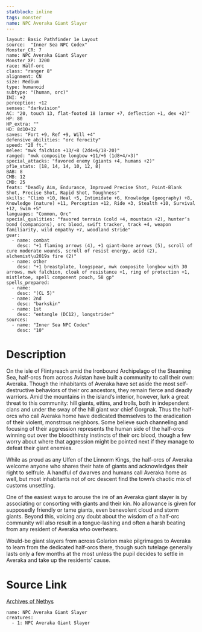 ```yaml
---
statblock: inline
tags: monster
name: NPC Averaka Giant Slayer
---
```

```statblock
layout: Basic Pathfinder 1e Layout
source:  "Inner Sea NPC Codex"
Monster_CR: 7
name: NPC Averaka Giant Slayer
Monster_XP: 3200
race: Half-orc
class: "ranger 8"
alignment: CN
size: Medium
type: humanoid
subtype: "(human, orc)"
INI: +2
perception: +12
senses: "darkvision"
AC: "20, touch 13, flat-footed 18 (armor +7, deflection +1, dex +2)"
HP: 80
HP_extra: ""
HD: 8d10+32
saves: "Fort +9, Ref +9, Will +4"
defensive_abilities: "orc ferocity"
speed: "20 ft."
melee: "mwk falchion +13/+8 (2d4+6/18-20)"
ranged: "mwk composite longbow +11/+6 (1d8+4/×3)"
special_attacks: "favored enemy (giants +4, humans +2)"
pf1e_stats: [18, 14, 14, 10, 12, 8]
BAB: 8
CMB: 12
CMD: 25
feats: "Deadly Aim, Endurance, Improved Precise Shot, Point-Blank Shot, Precise Shot, Rapid Shot, Toughness"
skills: "Climb +10, Heal +5, Intimidate +6, Knowledge (geography) +8, Knowledge (nature) +11, Perception +12, Ride +3, Stealth +10, Survival +12, Swim +5"
languages: "Common, Orc"
special_qualities: "favored terrain (cold +4, mountain +2), hunter’s bond (companions), orc blood, swift tracker, track +4, weapon familiarity, wild empathy +7, woodland stride"
gear:
  - name: combat
    desc: "+1 flaming arrows (4), +1 giant-bane arrows (5), scroll of cure moderate wounds, scroll of resist energy, acid (2), alchemist\u2019s fire (2)"
  - name: other
    desc: "+1 breastplate, longspear, mwk composite longbow with 30 arrows, mwk falchion, cloak of resistance +1, ring of protection +1, mistletoe, spell component pouch, 58 gp"
spells_prepared:
  - name:
    desc: "(CL 5)"
  - name: 2nd
    desc: "barkskin"
  - name: 1st
    desc: "entangle (DC12), longstrider"
sources:
  - name: "Inner Sea NPC Codex"
    desc: "10"
```
# Description
On the isle of Flintyreach amid the Ironbound Archipelago of the Steaming Sea, half-orcs from across Avistan have built a community to call their own: Averaka. Though the inhabitants of Averaka have set aside the most self-destructive behaviors of their orc ancestors, they remain fierce and deadly warriors. Amid the mountains in the island’s interior, however, lurk a great threat to this community: hill giants, ettins, and trolls, both in independent clans and under the sway of the hill giant war chief Gorgnak. Thus the half-orcs who call Averaka home have dedicated themselves to the eradication of their violent, monstrous neighbors. Some believe such channeling and focusing of their aggression represents the human side of the half-orcs winning out over the bloodthirsty instincts of their orc blood, though a few worry about where that aggression might be pointed next if they manage to defeat their giant enemies.

While as proud as any Ulfen of the Linnorm Kings, the half-orcs of Averaka welcome anyone who shares their hate of giants and acknowledges their right to selfrule. A handful of dwarves and humans call Averaka home as well, but most inhabitants not of orc descent find the town’s chaotic mix of customs unsettling.

One of the easiest ways to arouse the ire of an Averaka giant slayer is by associating or consorting with giants and their kin. No allowance is given for supposedly friendly or tame giants, even benevolent cloud and storm giants. Beyond this, voicing any doubt about the wisdom of a half-orc community will also result in a tongue-lashing and often a harsh beating from any resident of Averaka who overhears.

Would-be giant slayers from across Golarion make pilgrimages to Averaka to learn from the dedicated half-orcs there, though such tutelage generally lasts only a few months at the most unless the pupil decides to settle in Averaka and take up the residents’ cause.
# Source Link
[Archives of Nethys](https://aonprd.com/NPCDisplay.aspx?ItemName=Averaka%20Giant%20Slayer)
```encounter-table
name: NPC Averaka Giant Slayer
creatures:
  - 1: NPC Averaka Giant Slayer
```
